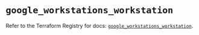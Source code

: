 # `google_workstations_workstation`

Refer to the Terraform Registry for docs: [`google_workstations_workstation`](https://registry.terraform.io/providers/hashicorp/google-beta/5.40.0/docs/resources/google_workstations_workstation).
